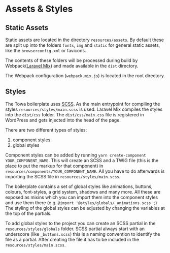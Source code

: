 # Assets & Styles

## Static Assets

Static assets are located in the directory `resources/assets`.
By default these are split up into the folders `fonts`, `img` and `static` for general static assets, like the `browserconfig.xml` or favicons.

The contents of these folders will be processed during build by Webpack([Laravel Mix](https://laravel.com/docs/6.x/mix)) and made available in the `dist` directory.

The Webpack configuration (`webpack.mix.js`) is located in the root directory.

## Styles

The Towa boilerplate uses [SCSS](https://sass-lang.com/). As the main entrypoint for compiling the styles `resources/styles/main.scss` is used. Laravel Mix compiles the styles into the `dist/css` folder. The `dist/css/main.css` file is registered in WordPress and gets injected into the head of the page.

There are two different types of styles:

1) component styles
2) global styles

Component styles can be added by running `yarn create-component YOUR_COMPONENT_NAME`. This will create an SCSS and a TWIG file (this is the place to put the markup for that component) in `resources/components/YOUR_COMPONENT_NAME`. All you have to do afterwards is importing the SCSS file in `resources/styles/main.scss`.

The boilerplate contains a set of global styles like animations, buttons, colours, font-styles, a grid system, shadows and many more. All these are exposed as mixins which you can import them into the component styles and use them there (e.g. `@import '@styles/globals/_animations.scss';`) The styling of the global styles can be adjusted by changing the variables at the top of the partials.

To add global styles to the project you can create an SCSS partial in the `resources/styles/globals` folder. SCSS partial always start with an underscore (like `_buttons.scss`) this is a naming convention to identify the file as a partial. After creating the file it has to be included in the `resources/styles/main.scss`.
